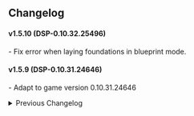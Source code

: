 ## Changelog

#### v1.5.10 (DSP-0.10.32.25496)
\- Fix error when laying foundations in blueprint mode.  

#### v1.5.9 (DSP-0.10.31.24646)
\- Adapt to game version 0.10.31.24646  

<details>
<summary>Previous Changelog</summary>

#### v1.5.8
\- Remove CheatEnabler compat  

#### v1.5.7 (DSP-0.10.30.23430)
\- Update CheatEnabler compat to v2.3.26  

#### v1.5.6 (DSP-0.10.29.22015)
\- Add BlueprintTweaks v1.6.4 compat for allowing foundation blueprint to use delivery slots.  

#### v1.5.5
\- Add upper limit to StackSizeMultiplier(1M) and PlayerPackageStackSize(1,000M).  

#### v1.5.4
\- Add config `AutoRefillWarper`.  

#### v1.5.3 (DSP-0.10.29.21950)  
\- Add config `EnableFastReplicator`.  

#### v1.5.2 (DSP-0.10.29.21904)
\- Fix that rebuilding doesn't take item in delivery slots.  

#### v1.5.1 (DSP-0.10.29.28154)
\- Fix for drone logic code refactor.  
\- Remove config `EnableHologram`  
\- Add Auxilaryfunction v2.5.1 compat for auto fly to unfinished bulding.  

#### v1.5.0 (DSP-0.10.28.21308)
\- Add config `EnableHologram`, `EnableArchitectMode`. Default are false.  
\- Update NebulaAPI compat version to 2.0.0 (pre-release version)  

#### v1.4.2 (DSP-0.10.28.21172)
\- Add config `SortToDelieverySlots`. Default is false.  

#### v1.4.1 (DSP-0.10.28.21172)
\- Move item into delivery slots before sorting.  
\- Add compat to UnlimitedFoundations, Infinitefoundations  
\- `UseLogisticSlots` now support upgarde, instant manual build, turrent hand fill.  

#### v1.4.0 (DSP-0.10.28.21014)
\- Add config option `AutoRefillFuel`  
\- Support `UseLogisticSlots` for ammo refill and removing enemy base.  
\- Fix a bug that pinned inventory slots don't apply to new stack size.  
\- Fix a bug that some delivery slots aren't detected after storage size upgrade.  

v1.3.1 - Fix stack size overwirte gets reset after setting the item filter.  
v1.3.0 - Support DSP-0.10.28.20779, upgrade compats.  
v1.2.3 - Fix Nebula, Multfunction_mod, CheatEnabler(v2.2.7) compat.  
v1.2.2 - UseLogisticSlots for blueprint paste. Add Multifunction_mod(ArchitectMode), RebindBuildBar compat.  
v1.2.1 - UseLogisticSlots for Auto Replenish. Add Nebula compat.  
v1.2.0 - Add `UseLogisticSlots`, `StackMultiplier` config options. Add CheatEnabler(ArchitectMode) compat.  
v1.1.1 - Apply `StackSize` setting to fuel chamber and warper slot.  
v1.1.0 - Add `StackSize` config option. Now can apply mod config changes in game settings.  
v1.0.1 - Fix a bug that some logistics  solts are not usable.  
v1.0.0 - Initial release. (DSP-0.9.27.15466)  

</details>